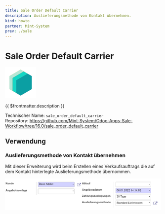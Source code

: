 ```yaml
---
title: Sale Order Default Carrier
description: Auslieferungsmethode von Kontakt übernehmen.
kind: howto
partner: Mint-System
prev: ./sale
---
```

# Sale Order Default Carrier
![icon_oms_box](attachments/icons_odoo_mint_system.png)

{{ $frontmatter.description }}

Technischer Name: `sale_order_default_carrier`\
Repository: <https://github.com/Mint-System/Odoo-Apps-Sale-Workflow/tree/16.0/sale_order_default_carrier>

## Verwendung

### Auslieferungsmethode von Kontakt übernehmen

Mit dieser Erweiterung wird beim Erstellen eines Verkaufsauftrags die auf dem Kontakt hinterlegte Auslieferungsmethode übernommen.

![](attachments/Sale%20Order%20Default%20Carrier.png)
